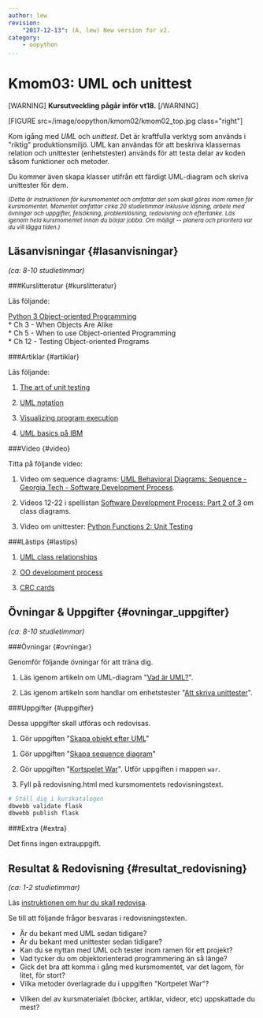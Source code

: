 ```yaml
---
author: lew
revision:
    "2017-12-13": (A, lew) New version for v2.
category:
    - oopython
...
```

Kmom03: UML och unittest
====================================

[WARNING]
**Kursutveckling pågår inför vt18.**
[/WARNING]

[FIGURE src=/image/oopython/kmom02/kmom02_top.jpg class="right"]

Kom igång med _UML_ och _unittest_. Det är kraftfulla verktyg som används i "riktig" produktionsmiljö. UML kan användas för att beskriva klassernas relation och unittester (enhetstester) används för att testa delar av koden såsom funktioner och metoder.  

Du kommer även skapa klasser utifrån ett färdigt UML-diagram och skriva unittester för dem.

<!--more-->


<!-- Flytta nedan text till eget dokument/vy/block -->

<small>*(Detta är instruktionen för kursmomentet och omfattar det som skall göras inom ramen för kursmomentet. Momentet omfattar cirka 20 studietimmar inklusive läsning, arbete med övningar och uppgifter, felsökning, problemlösning, redovisning och eftertanke. Läs igenom hela kursmomentet innan du börjar jobba. Om möjligt -- planera och prioritera var du vill lägga tiden.)*</small>



Läsanvisningar  {#lasanvisningar}
---------------------------------

*(ca: 8-10 studietimmar)*


###Kurslitteratur  {#kurslitteratur}

Läs följande:

[Python 3 Object-oriented Programming](kunskap/boken-python3-object-oriented-programming)  
    * Ch 3 - When Objects Are Alike  
    * Ch 5 - When to use Object-oriented Programming  
    * Ch 12 - Testing Object-oriented Programs


###Artiklar {#artiklar}

Läs följande:

1. [The art of unit testing](http://artofunittesting.com/definition-of-a-unit-test/)  

1. [UML notation](https://atomicobject.com/resources/oo-programming/uml-notation)

1. [Visualizing program execution](https://atomicobject.com/resources/oo-programming/visualizing-program-execution)

1. [UML basics på IBM](http://www.ibm.com/developerworks/rational/library/769.html)  



###Video  {#video}

Titta på följande video:  

1. Video om sequence diagrams: [UML Behavioral Diagrams: Sequence - Georgia Tech - Software Development Process](https://www.youtube.com/watch?v=XIQKt5Bs7II).  

2. Videos 12-22 i spellistan [Software Development Process: Part 2 of 3](https://www.youtube.com/watch?v=pZ9-ujSP_48&index=12&list=PLAwxTw4SYaPm8PAGH7ov2Bj-nG4sXgCtJ)  om class diagrams.

3. Video om unittester: [Python Functions 2: Unit Testing](https://www.youtube.com/watch?v=F7a0iUH6kVA)



###Lästips {#lastips}

1. [UML class relationships](http://creately.com/blog/diagrams/class-diagram-relationships/)

1. [OO development process](https://atomicobject.com/resources/oo-programming/oo-development-process)

1. [CRC cards](https://atomicobject.com/resources/oo-programming/crc-cards)




Övningar & Uppgifter  {#ovningar_uppgifter}
-------------------------------------------

*(ca: 8-10 studietimmar)*



###Övningar {#ovningar}

Genomför följande övningar för att träna dig.

1. Läs igenom artikeln om UML-diagram "[Vad är UML?](kunskap/vad-ar-uml)".

2. Läs igenom artikeln som handlar om enhetstester "[Att skriva unittester](kunskap/unittest-i-python)".



###Uppgifter {#uppgifter}

Dessa uppgifter skall utföras och redovisas.

1. Gör uppgiften "[Skapa objekt efter UML](uppgift/skapa-objekt-efter-uml)"

<!-- 1. Gör uppgiften "[Skriv testfall för ett objekt](uppgift/skriv-testfall-for-ett-objekt)".   -->

1. Gör uppgiften "[Skapa sequence diagram](uppgift/skapa-sequence-diagram)"  

1. Gör uppgiften "[Kortspelet War](uppgift/kortspelet-war)". Utför uppgiften i mappen `war`.  


1. Fyll på redovisning.html med kursmomentets redovisningstext.

```bash
# Ställ dig i kurskatalogen
dbwebb validate flask
dbwebb publish flask
```



###Extra {#extra}

Det finns ingen extrauppgift.
<!-- 1. Gör uppgiften "[Skapa ett klassdiagram](uppgift/skapa-klassdiagram)". -->



Resultat & Redovisning  {#resultat_redovisning}
-----------------------------------------------

*(ca: 1-2 studietimmar)*

Läs [instruktionen om hur du skall redovisa](oopython/redovisa).

Se till att följande frågor besvaras i redovisningstexten.

* Är du bekant med UML sedan tidigare?  
* Är du bekant med unittester sedan tidigare?
* Kan du se nyttan med UML och tester inom ramen för ett projekt?
* Vad tycker du om objektorienterad programmering än så länge?
* Gick det bra att komma i gång med kursmomentet, var det lagom, för litet, för stort?
* Vilka metoder överlagrade du i uppgiften "Kortpelet War"?
<!-- * Gjorde du extrauppgiften? -->
* Vilken del av kursmaterialet (böcker, artiklar, videor, etc) uppskattade du mest?
